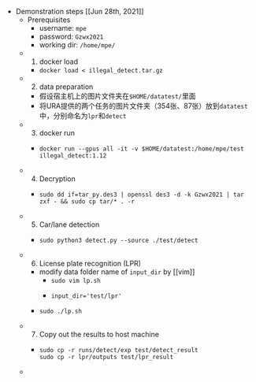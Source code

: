- Demonstration steps [[Jun 28th, 2021]]
	- Prerequisites
		- username: `mpe`
		- password: `Gzwx2021`
		- working dir: `/home/mpe/`
	-
	  1. docker load
		- `docker load < illegal_detect.tar.gz`
	-
	  2. data preparation
		- 假设宿主机上的图片文件夹在`$HOME/datatest/`里面
		- 将URA提供的两个任务的图片文件夹（354张、87张）放到`datatest`中，分别命名为`lpr`和`detect`
	-
	  3. docker run
		-
		  ```shell
		  docker run --gpus all -it -v $HOME/datatest:/home/mpe/test illegal_detect:1.12
		  ```
	-
	  4. Decryption
		-
		  ```shell
		  sudo dd if=tar_py.des3 | openssl des3 -d -k Gzwx2021 | tar zxf - && sudo cp tar/* . -r
		  ```
	-
	  5. Car/lane detection
		-
		  ```shell
		  sudo python3 detect.py --source ./test/detect
		  ```
	-
	  6. License plate recognition (LPR)
		- modify data folder name of `input_dir` by [[vim]]
			- `sudo vim lp.sh`
			-
			  ```shell
			  input_dir='test/lpr'
			  ```
		-
		  ```shell
		  sudo ./lp.sh
		  ```
	-
	  7. Copy out the results to host machine
		-
		  ```shell
		  sudo cp -r runs/detect/exp test/detect_result
		  sudo cp -r lpr/outputs test/lpr_result
		  ```
	-